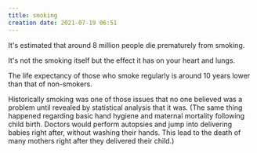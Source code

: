 ```yaml
---
title: smoking
creation date: 2021-07-19 06:51
---
```


It's estimated that around 8 million people die prematurely from smoking.

It's not the smoking itself but the effect it has on your heart and lungs. 

The life expectancy of those who smoke regularly is around 10 years lower than that of non-smokers.

Historically smoking was one of those issues that no one believed was a problem until revealed by statistical analysis that it was. (The same thing happened regarding basic hand hygiene and maternal mortality following child birth. Doctors would perform autopsies and jump into delivering babies right after, without washing their hands. This lead to the death of many mothers right after they delivered their child.)

